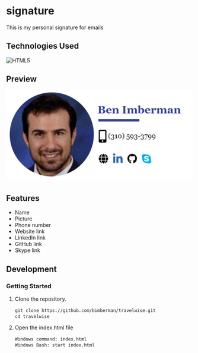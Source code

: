 # signature
This is my personal signature for emails

## Technologies Used

![HTML5](https://icongr.am/devicon/html5-original-wordmark.svg?size=128&color=currentColor) 

## Preview

![Preview](https://github.com/bimberman/signature/blob/main/demo.jpg)

## Features

- Name
- Picture
- Phone number
- Website link
- LinkedIn link
- GitHub link
- Skype link

## Development

### Getting Started

1. Clone the repository.

    ```shell
    git clone https://github.com/bimberman/travelwise.git
    cd travelwise
    ```

2. Open the index.html file
    ```shell
    Windows command: index.html
    Windows Bash: start index.html
    ```
